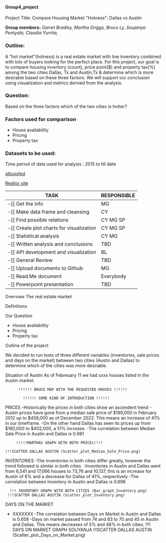 #### Group4_project

Project Title: Compare Housing Market "Hotness": Dallas vs Austin

**Group members:**
*Garret Bradley,*
*Martha Griggs,*
*Bruce Ly,*
*Soujanya Pentyala,*
*Claudia Yurrita,*

### Outline:

A “hot market"(hotness) is a real estate market with low inventory combined with lots of buyers looking for the perfect place.
For this project, our goal is to compare housing inventory (count), price point($) and property tax(%) among the two cities Dallas, Tx and Austin,Tx & determine which is more desirable based on these three factors. We will support our conclusion using visualization and metrics derived from the analysis.

### Question:
Based on the three factors which of the two cities is hotter?

### Factors used for comparison
* House availability
* Pricing
* Property tax

### Datasets to be used:
Time period of data used for analysis :  2015 to till date

<a href="https://fred.stlouisfed.org/categories/" target="_blank">stlouisfed</a>

<a href="https://www.realtor.com/research/data/" target="_blank">Realtor site</a>


|TASK |RESPONSIBLE|
------|------|
| -[] Get the info                          | MG|
| -[] Make data frame and cleansing         | CY|
| -[] Find possible relations               | CY MG SP|
| -[] Create plot charts for visualization  | CY MG SP|
| -[] Statistical analysis                  | CY MG|
| -[] Written analysis and conclusions      | TBD|
| -[] API development and visualization     | BL|
| -[] General Review                        | TBD|
| -[] Upload documents to Github            | MG|
| -[] Read.Me document                      |Everybody|
| -[] Powerpoint presentation               | TBD| 

Overview
The real estate market


Definitions


Our Question
* House availability
* Pricing
* Property tax

Outline of the project

We decided to run tests of three different variables (inventories, sale prices and days on the market) between  two cities (Austin and Dallas) to determine which of the cities was more desirable. 


Situation of Austin
As of  Febreuary 11  we had xxxx houses listed in the Austin market.

          !!!!!! BRUCE MAP WITH THE REQUESTED HOUSES !!!!!!

            !!!!!! SOME KIND OF INTRODUCTION !!!!!!

PRICES
-Historically the prices in both cities show an ascendent trend
-Austin prices have gone from a median sale price of $190,000 in February 2012 up to  $458,000 as of December 2022. This means an increase of 41% in our timeframe.
-On the other hand Dallas has seen its prices up from $160,000 to $402,000, a 51% increase. 
-The correlation between Median Sale Price in Austin and Dallas is 0.981



         !!!!!MARTHAS GRAPH WITH BOTH PRICEs!!!!

    !!!SCATTER DALLAS AUSTIN (Scatter_plot_Median_Sale_Price.png)

INVENTORIES
-The inventories in both cities differ greatly, however the trend followed is similar in both cities.
-Inventories in Austin and Dallas went from 6,541 and 17,066 houses to 73,76 and 10,137, this is an increase for Austin of 6% and a decrease for Dallas of 41%, respectively
-The correlation between Inventory in Austin and Dallas is 0.696

      !!! INVENTORY GRAPH WITH BOTH CITIES (Bar_graph_Inventory.png)
     !!!SCATTER DALLAS AUSTIN (Scatter_plot_Inventory.png)

DAYS ON THE MARKET
- XXXXXXX
-The correlation between Days on Market in Austin and Dallas  is 0.658
-Days on market passed from 74 and 83 to 70 and 45 in Asutin and Dallas. This means decreases of 5% and 46% in both cities. 
          !!!! DAYS ON MARKET GRAPH SOUYANJA
        !!!SCATTER DALLAS AUSTIN (Scatter_plot_Days_on_Market.png)










